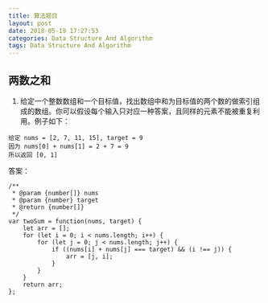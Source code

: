 ```yaml
---
title: 算法题目
layout: post
date: 2018-05-19 17:27:53
categories: Data Structure And Algorithm
tags: Data Structure And Algorithm
---
```


## 两数之和

1. 给定一个整数数组和一个目标值，找出数组中和为目标值的两个数的做索引组成的数组。你可以假设每个输入只对应一种答案，且同样的元素不能被重复利用。例子如下：

```
给定 nums = [2, 7, 11, 15], target = 9
因为 nums[0] + nums[1] = 2 + 7 = 9
所以返回 [0, 1]    
```
答案：
```
/**
 * @param {number[]} nums
 * @param {number} target
 * @return {number[]}
 */
var twoSum = function(nums, target) {
    let arr = [];
    for (let i = 0; i < nums.length; i++) {
        for (let j = 0; j < nums.length; j++) {
            if ((nums[i] + nums[j] === target) && (i !== j)) {
                arr = [j, i];
            }
        }
    }
    return arr;
};
```